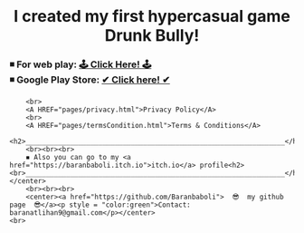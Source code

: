 <html>
        <head>
            <title>baranbaboli page</title>
            <br>
        </head>    
        <h1> <center> I created my first hypercasual game Drunk Bully! </h1> </center>
        <h3> ◾ For web play: <a href = "https://baranbaboli.itch.io/drunkbully"> 🕹  Click Here!  🕹</a><br>
         ◾ Google Play Store: <a href ="https://play.google.com/store/apps/details?			id=com.BaboliGames.DrunkBully">✔ Click here! ✔</a></h3>
         
        <br>
        <A HREF="pages/privacy.html">Privacy Policy</A>
        <br>
        <A HREF="pages/termsCondition.html">Terms & Conditions</A>
        <h2>________________________________________________________________</h2>
        <br><br><br>
        ◾ Also you can go to my <a href="https://baranbaboli.itch.io">itch.io</a> profile<h2><br>________________________________________________________________</h2></center>
        <br><br><br>
        <center><a href="https://github.com/Baranbaboli">  😎  my github page  😎</a><p style = "color:green">Contact: baranatlihan9@gmail.com</p></center>
    <br>
    
</html>